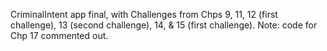 
CriminalIntent app final, with Challenges from Chps 9, 11, 12 (first challenge), 13 (second challenge), 14, & 15 (first challenge). Note: code for Chp 17 commented out.
